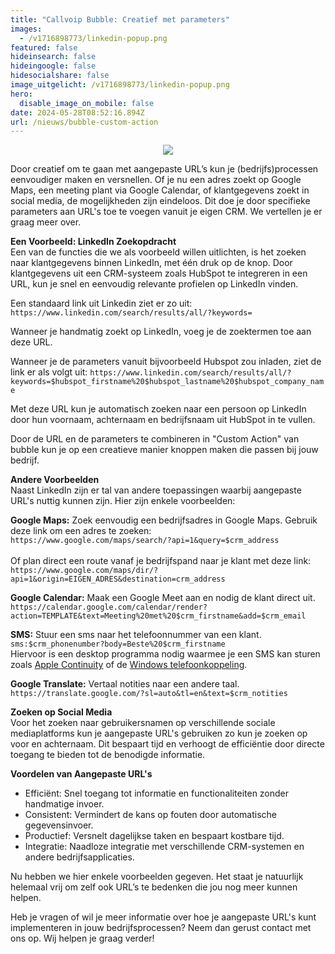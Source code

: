 ```yaml
---
title: "Callvoip Bubble: Creatief met parameters"
images:
  - /v1716898773/linkedin-popup.png
featured: false
hideinsearch: false
hideingoogle: false
hidesocialshare: false
image_uitgelicht: /v1716898773/linkedin-popup.png
hero:
  disable_image_on_mobile: false
date: 2024-05-28T08:52:16.894Z
url: /nieuws/bubble-custom-action
---
```

<center><img src="https://res.cloudinary.com/callvoip/image/upload/v1716898773/linkedin-popup.png"></center>

Door creatief om te gaan met aangepaste URL’s kun je (bedrijfs)processen eenvoudiger maken en versnellen. Of je nu een adres zoekt op Google Maps, een meeting plant via Google Calendar, of klantgegevens zoekt in social media, de mogelijkheden zijn eindeloos. Dit doe je door specifieke parameters aan URL's toe te voegen vanuit je eigen CRM. We vertellen je er graag meer over.

<b>Een Voorbeeld: LinkedIn Zoekopdracht</b><br>
Een van de functies die we als voorbeeld willen uitlichten, is het zoeken naar klantgegevens binnen LinkedIn, met één druk op de knop. Door klantgegevens uit een CRM-systeem zoals HubSpot te integreren in een URL, kun je snel en eenvoudig relevante profielen op LinkedIn vinden.

Een standaard link uit Linkedin ziet er zo uit:<br>
`https://www.linkedin.com/search/results/all/?keywords=`

Wanneer je handmatig zoekt op LinkedIn, voeg je de zoektermen toe aan deze URL.

Wanneer je de parameters vanuit bijvoorbeeld Hubspot zou inladen, ziet de link er als volgt uit:
`https://www.linkedin.com/search/results/all/?keywords=$hubspot_firstname%20$hubspot_lastname%20$hubspot_company_name`

Met deze URL kun je automatisch zoeken naar een persoon op LinkedIn door hun voornaam, achternaam en bedrijfsnaam uit HubSpot in te vullen.

Door de URL en de parameters te combineren in "Custom Action" van bubble kun je op een creatieve manier knoppen maken die passen bij jouw bedrijf.

<b>Andere Voorbeelden</b><br>
Naast LinkedIn zijn er tal van andere toepassingen waarbij aangepaste URL's nuttig kunnen zijn. Hier zijn enkele voorbeelden:

<b>Google Maps:</b> Zoek eenvoudig een bedrijfsadres in Google Maps.
Gebruik deze link om een adres te zoeken:<br>
`https://www.google.com/maps/search/?api=1&query=$crm_address`<br><br>
Of plan direct een route vanaf je bedrijfspand naar je klant met deze link:<br>
`https://www.google.com/maps/dir/?api=1&origin=EIGEN_ADRES&destination=crm_address`

<b>Google Calendar:</b> Maak een Google Meet aan en nodig de klant direct uit.<br>
`https://calendar.google.com/calendar/render?action=TEMPLATE&text=Meeting%20met%20$crm_firstname&add=$crm_email`

<b>SMS:</b> Stuur een sms naar het telefoonnummer van een klant.<br>
`sms:$crm_phonenumber?body=Beste%20$crm_firstname`<br>Hiervoor is een desktop programma nodig waarmee je een SMS kan sturen zoals [Apple Continuity](https://support.apple.com/en-us/102418) of de [Windows telefoonkoppeling](ms-windows-store://pdp/?productid=9NMPJ99VJBWV).

<b>Google Translate:</b> Vertaal notities naar een andere taal.<br>
`https://translate.google.com/?sl=auto&tl=en&text=$crm_notities`

<b>Zoeken op Social Media</b><br>
Voor het zoeken naar gebruikersnamen op verschillende sociale mediaplatforms kun je aangepaste URL's gebruiken zo kun je zoeken op voor en achternaam. Dit bespaart tijd en verhoogt de efficiëntie door directe toegang te bieden tot de benodigde informatie.

<b>Voordelen van Aangepaste URL's</b><br>
<ul class="usp-list">
<li>Efficiënt: Snel toegang tot informatie en functionaliteiten zonder handmatige invoer.</li>
<li>Consistent: Vermindert de kans op fouten door automatische gegevensinvoer.</li>
<li>Productief: Versnelt dagelijkse taken en bespaart kostbare tijd.</li>
<li>Integratie: Naadloze integratie met verschillende CRM-systemen en andere bedrijfsapplicaties.</li>
</ul>

Nu hebben we hier enkele voorbeelden gegeven. Het staat je natuurlijk helemaal vrij om zelf ook URL’s te bedenken die jou nog meer kunnen helpen.

Heb je vragen of wil je meer informatie over hoe je aangepaste URL's kunt implementeren in jouw bedrijfsprocessen? Neem dan gerust contact met ons op. Wij helpen je graag verder!
